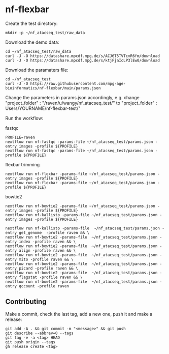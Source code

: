 # nf-flexbar

Create the test directory:
```
mkdir -p ~/nf_atacseq_test/raw_data
```

Download the demo data:
```
cd ~/nf_atacseq_test/raw_data
curl -J -O https://datashare.mpcdf.mpg.de/s/ACJ6T5TVTcvR6fm/download
curl -J -O https://datashare.mpcdf.mpg.de/s/ktjFjaIcLP3lEw0/download

```

Download the paramaters file:
```
cd ~/nf_atacseq_test
curl -J -O https://raw.githubusercontent.com/mpg-age-bioinformatics/nf-flexbar/main/params.json
```

Change the parameters in params.json accordingly, e.g. change "project_folder" : "/raven/u/wangy/nf_atacseq_test/" to "project_folder" : Users/YOURNAME/nf-flexbar-test/"


Run the workflow:

fastqc
```
PROFILE=raven
nextflow run nf-fastqc -params-file ~/nf_atacseq_test/params.json -entry images -profile ${PROFILE} 
nextflow run nf-fastqc -params-file ~/nf_atacseq_test/params.json -profile ${PROFILE}
```

flexbar trimming
```
nextflow run nf-flexbar -params-file ~/nf_atacseq_test/params.json -entry images -profile ${PROFILE} 
nextflow run nf-flexbar -params-file ~/nf_atacseq_test/params.json -profile ${PROFILE}
```

bowtie2
```
nextflow run nf-bowtie2 -params-file ~/nf_atacseq_test/params.json -entry images -profile ${PROFILE} 
nextflow run nf-kallisto -params-file ~/nf_atacseq_test/params.json -entry images -profile ${PROFILE} 

nextflow run nf-kallisto -params-file  ~/nf_atacseq_test/params.json -entry get_genome  -profile raven && \
nextflow run nf-bowtie2 -params-file  ~/nf_atacseq_test/params.json -entry index -profile raven && \
nextflow run nf-bowtie2 -params-file  ~/nf_atacseq_test/params.json -entry align -profile raven && \
nextflow run nf-bowtie2 -params-file  ~/nf_atacseq_test/params.json -entry mito -profile raven && \
nextflow run nf-bowtie2 -params-file  ~/nf_atacseq_test/params.json -entry picard -profile raven && \
nextflow run nf-bowtie2 -params-file  ~/nf_atacseq_test/params.json -entry flagstat -profile raven && \
nextflow run nf-bowtie2 -params-file  ~/nf_atacseq_test/params.json -entry qccount -profile raven

```

## Contributing

Make a commit, check the last tag, add a new one, push it and make a release:
```
git add -A . && git commit -m "<message>" && git push
git describe --abbrev=0 --tags
git tag -e -a <tag> HEAD
git push origin --tags
gh release create <tag> 
```